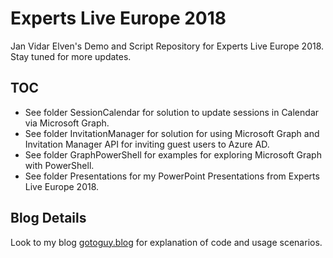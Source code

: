 # Experts Live Europe 2018

Jan Vidar Elven's Demo and Script Repository for Experts Live Europe 2018. Stay tuned for more updates.

## TOC

* See folder SessionCalendar for solution to update sessions in Calendar via Microsoft Graph.
* See folder InvitationManager for solution for using Microsoft Graph and Invitation Manager API for inviting guest users to Azure AD.
* See folder GraphPowerShell for examples for exploring Microsoft Graph with PowerShell.
* See folder Presentations for my PowerPoint Presentations from Experts Live Europe 2018.

## Blog Details

Look to my blog [gotoguy.blog](http://gotoguy.blog) for explanation of code and usage scenarios.
